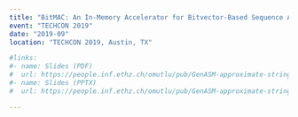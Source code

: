 ```yaml
---
title: "BitMAC: An In-Memory Accelerator for Bitvector-Based Sequence Alignment of Both Short and Long Genomic Reads"
event: "TECHCON 2019"
date: "2019-09"
location: "TECHCON 2019, Austin, TX"

#links:
#- name: Slides (PDF)
#  url: https://people.inf.ethz.ch/omutlu/pub/GenASM-approximate-string-matching-framework-for-genome-analysis_ARMSummit20-long-talk.pdf
#- name: Slides (PPTX)
#  url: https://people.inf.ethz.ch/omutlu/pub/GenASM-approximate-string-matching-framework-for-genome-analysis_ARMSummit20-long-talk.pptx

---
```

